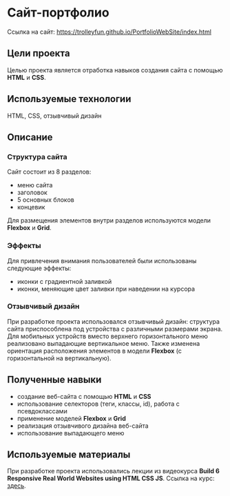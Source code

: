 # Сайт-портфолио
Ссылка на сайт: https://trolleyfun.github.io/PortfolioWebSite/index.html
## Цели проекта
Целью проекта является отработка навыков создания сайта с помощью **HTML** и **CSS**.
## Используемые технологии
HTML, CSS, отзывчивый дизайн
## Описание
### Структура сайта
Сайт состоит из 8 разделов:
+ меню сайта
+ заголовок
+ 5 основных блоков
+ концевик

Для размещения элементов внутри разделов используются модели **Flexbox** и **Grid**.
### Эффекты
Для привлечения внимания пользователей были использованы следующие эффекты:
+ иконки с градиентной заливкой
+ иконки, меняющие цвет заливки при наведении на курсора
### Отзывчивый дизайн
При разработке проекта использовался отзывчивый дизайн: структура сайта приспособлена под устройства с различными размерами экрана. Для мобильных устройств вместо верхнего горизонтального меню реализовано выпадающие вертикальное меню. Также изменена ориентация расположения элементов в модели **Flexbox** (с горизонтальной на вертикальную).
## Полученные навыки
+ создание веб-сайта с помощью **HTML** и **CSS**
+ использование селекторов (теги, классы, id), работа с псевдоклассами
+ применение моделей **Flexbox** и **Grid**
+ реализация отзывчивого дизайна веб-сайта
+ использование выпадающего меню
## Используемые материалы
При разработке проекта использовались лекции из видеокурса **Build 6 Responsive Real World Websites using HTML CSS JS**. Ссылка на курс: [здесь](https://www.udemy.com/course/build-real-world-website-using-html5-css3-and-javascript).
